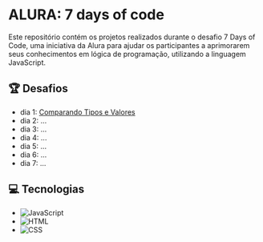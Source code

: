 # ALURA: 7 days of code
Este repositório contém os projetos realizados durante o desafio 7 Days of Code, uma iniciativa da Alura para ajudar os participantes a aprimorarem seus conhecimentos em lógica de programação, utilizando a linguagem JavaScript.

## 🏆 Desafios
- dia 1: [Comparando Tipos e Valores](./day_1)
- dia 2: ...
- dia 3: ...
- dia 4: ...
- dia 5: ...
- dia 6: ...
- dia 7: ...

## 💻 Tecnologias

- ![JavaScript](https://img.shields.io/badge/JavaScript-d2b529?style=for-the-badge&logo=javascript&logoColor=white)
- ![HTML](https://img.shields.io/badge/HTML-E34F26?style=for-the-badge&logo=html5&logoColor=white)
- ![CSS](https://img.shields.io/badge/CSS-1572B6?style=for-the-badge&logo=css3&logoColor=white)

